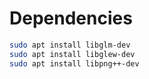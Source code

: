 # Dependencies

```bash
sudo apt install libglm-dev
sudo apt install libglew-dev
sudo apt install libpng++-dev
```
